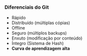 ### Diferenciais do Git

- Rápido
- Distribuído (múltiplas cópias)
- Offline
- Seguro (múltiplos backups)
- Enxuto (modificação por conteúdo)
- Íntegro (Sistema de Hash)
- <strong>Curva de aprendizagem alta</strong>

